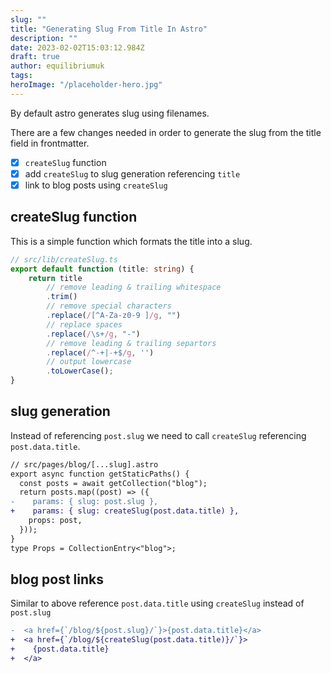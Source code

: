 ```yaml
---
slug: ""
title: "Generating Slug From Title In Astro"
description: ""
date: 2023-02-02T15:03:12.984Z
draft: true
author: equilibriumuk
tags:
heroImage: "/placeholder-hero.jpg"
---
```


By default astro generates slug using filenames.

There are a few changes needed in order to generate the slug from the title field in frontmatter.

- [x] `createSlug` function
- [x] add `createSlug` to slug generation referencing `title`
- [x] link to blog posts using `createSlug`

## createSlug function

This is a simple function which formats the title into a slug.

```ts
// src/lib/createSlug.ts
export default function (title: string) {
    return title
        // remove leading & trailing whitespace
        .trim()
        // remove special characters
        .replace(/[^A-Za-z0-9 ]/g, "")
        // replace spaces
        .replace(/\s+/g, "-")
        // remove leading & trailing separtors
        .replace(/^-+|-+$/g, '')
        // output lowercase
        .toLowerCase();
}
```

## slug generation

Instead of referencing `post.slug` we need to call `createSlug` referencing `post.data.title`.

```diff
// src/pages/blog/[...slug].astro
export async function getStaticPaths() {
  const posts = await getCollection("blog");
  return posts.map((post) => ({
-    params: { slug: post.slug },
+    params: { slug: createSlug(post.data.title) },
    props: post,
  }));
}
type Props = CollectionEntry<"blog">;
```

## blog post links

Similar to above reference `post.data.title` using `createSlug` instead of `post.slug`

```diff
-  <a href={`/blog/${post.slug}/`}>{post.data.title}</a>
+  <a href={`/blog/${createSlug(post.data.title)}/`}>
+    {post.data.title}
+  </a>
```